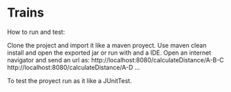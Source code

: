 # Trains

How to run and test:

Clone the project and import it like a maven proyect. Use maven clean install and open the exported jar or run with and a IDE. Open an internet navigator and send an url as:
http://localhost:8080/calculateDistance/A-B-C
http://localhost:8080/calculateDistance/A-D
...

To test the proyect run as it like a JUnitTest.
